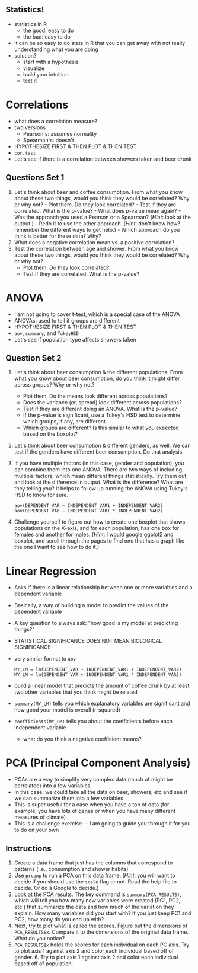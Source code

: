 Statistics!
---

- statistics in R
	- the good: easy to do
	- the bad: easy to do
- it can be so easy to do stats in R that you can get away with not really understanding what you are doing
- solution?
	- start with a hypothesis
	- visualize
	- build your intuition
	- test it
	
# Correlations

- what does a correlation measure?
- two versions
	- Pearson's: assumes normality
	- Spearman's: doesn't
- HYPOTHESIZE FIRST & THEN PLOT & THEN TEST
- `cor.test`
- Let's see if there is a correlation between showers taken and beer drunk

## Questions Set 1

1. Let's think about beer and coffee consumption. From what you know about these two things, would you think they would be correlated? Why or why not? 
		- Plot them. Do they look correlated?
		- Test if they are correlated. What is the p-value?
		- What does p-value mean again?
		- Was the approach you used a Pearson or a Spearman? (_Hint_: look at the output.)
		- Redo it to use the other approach. (_Hint_: don't know how? remember the different ways to get help.)
		- Which approach do you think is better for these data? Why?
2. What does a negative correlation mean vs. a positive correlation?
3. Test the correlation between age and shower.  From what you know about these two things, would you think they would be correlated? Why or why not? 
	- Plot them. Do they look correlated?
	- Test if they are correlated. What is the p-value?

# ANOVA

- I am not going to cover t-test, which is a special case of the ANOVA
- ANOVAs: used to tell if groups are different
- HYPOTHESIZE FIRST & THEN PLOT & THEN TEST
- `aov`, `summary`, and `TukeyHSD`
- Let's see if population type affects showers taken

## Question Set 2

1. Let's think about beer consumption & the different populations. From what you know about beer consumption, do you think it might differ across gropus? Why or why not? 
	- Plot them. Do the means look different across populations?
	- Does the variance (or, spread) look different across populations?
	- Test if they are different doing an ANOVA. What is the p-value?
	- If the p-value is significant, use a Tukey's HSD test to determine which groups, if any, are different.
	- Which groups are different? Is this similar to what you expected based on the boxplot?
2. Let's think about beer consumption & different genders, as well. We can test if the genders have different beer consumption. Do that analysis.
3. If you have multiple factors (in this case, gender and population), you can combine them into one ANOVA. There are two ways of including multiple factors, which mean different things statistically. Try them out, and look at the difference in output. What is the difference? What are they telling you? It helps to follow up running the ANOVA using Tukey's HSD to know for sure.
		
	```
	aov(DEPENDENT_VAR ~ INDEPENDENT_VAR1 + INDEPENDENT_VAR2)
	aov(DEPENDENT_VAR ~ INDEPENDENT_VAR1 * INDEPENDENT_VAR2)
	```
	
4. Challenge yourself to figure out how to create one boxplot that shows populations on the X-axis, and for each population, has one box for females and another for males. (_Hint_: I would google ggplot2 and boxplot, and scroll through the pages to find one that has a graph like the one I want to see how to do it.)

# Linear Regression

- Asks if there is a linear relationship between one or more variables and a dependent variable
- Basically, a way of building a model to predict the values of the dependent variable
- A key question to always ask: "how good is my model at predicting things?"
- STATISTICAL SIGNIFICANCE DOES NOT MEAN BIOLOGICAL SIGNIFICANCE
- very similar format to `aov`
	
	```
	MY_LM = lm(DEPENDENT_VAR ~ INDEPENDENT_VAR1 + INDEPENDENT_VAR2)
	MY_LM = lm(DEPENDENT_VAR ~ INDEPENDENT_VAR1 * INDEPENDENT_VAR2)
	```

- build a linear model that predicts the amount of coffee drunk by at least two other variables that you think might be related
- `summary(MY_LM)` tells you which explanatory variables are significant and how good your model is overall (r-squared)
- `coefficients(MY_LM)` tells you about the coefficients before each independent variable
	- what do you think a negative coefficient means?
	
# PCA (Principal Component Analysis)

- PCAs are a way to simplify very complex data (much of might be correlated) into a few variables
- In this case, we could take all the data on beer, showers, etc and see if we can summarize them into a few variables
- This is super useful for a case when you have a ton of data (for example, you have lots of genes or when you have many different measures of climate)
- This is a challenge exercise -- I am going to guide you through it for you to do on your own

## Instructions

1. Create a data frame that just has the columns that correspond to patterns (i.e., consumption and shower habits)
2. Use `prcomp` to run a PCA on this data frame. (_Hint_: you will want to decide if you should use the `scale` flag or not. Read the help file to decide. Or do a Google to decide.)
3. Look at the PCA results. The key command is `summary(PCA_RESULTS)`, which will tell you how many new variables were created (PC1, PC2, etc.) that summarize the data and how much of the variation they explain. How many variables did you start with? If you just keep PC1 and PC2, how many do you end up with?
4. Next, try to plot what is called the scores. Figure out the dimensions of `PCA_RESULTS$x`. Compare it to the dimensions of the original data frame. What do you notice?
5. `PCA_RESULTS$x` holds the scores for each individual on each PC axis. Try to plot axis 1 against axis 2 and color each individual based off of gender.
		6. Try to plot axis 1 against axis 2 and color each individual based off of population.
